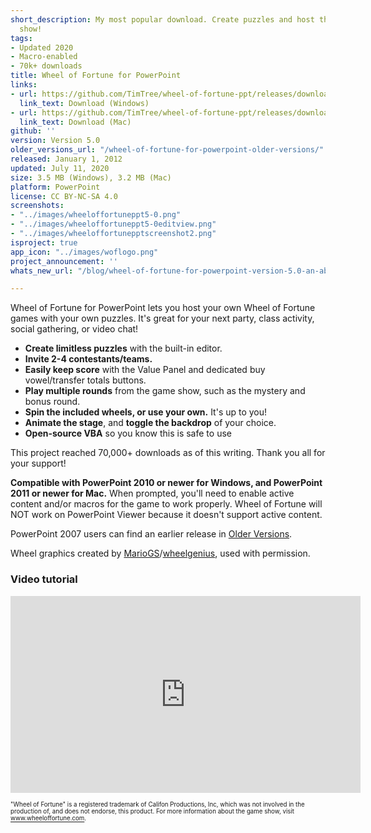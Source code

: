 ```yaml
---
short_description: My most popular download. Create puzzles and host the popular game
  show!
tags:
- Updated 2020
- Macro-enabled
- 70k+ downloads
title: Wheel of Fortune for PowerPoint
links:
- url: https://github.com/TimTree/wheel-of-fortune-ppt/releases/download/v5.0/WheelofFortune5.0.pptm
  link_text: Download (Windows)
- url: https://github.com/TimTree/wheel-of-fortune-ppt/releases/download/v5.0/WheelofFortuneMac5.0.zip
  link_text: Download (Mac)
github: ''
version: Version 5.0
older_versions_url: "/wheel-of-fortune-for-powerpoint-older-versions/"
released: January 1, 2012
updated: July 11, 2020
size: 3.5 MB (Windows), 3.2 MB (Mac)
platform: PowerPoint
license: CC BY-NC-SA 4.0
screenshots:
- "../images/wheeloffortuneppt5-0.png"
- "../images/wheeloffortuneppt5-0editview.png"
- "../images/wheeloffortunepptscreenshot2.png"
isproject: true
app_icon: "../images/woflogo.png"
project_announcement: ''
whats_new_url: "/blog/wheel-of-fortune-for-powerpoint-version-5.0-an-absolute-whizbanger/"

---
```

Wheel of Fortune for PowerPoint lets you host your own Wheel of Fortune games with your own puzzles. It's great for your next party, class activity, social gathering, or video chat!

* **Create limitless puzzles** with the built-in editor.
* **Invite 2-4 contestants/teams.**
* **Easily keep score** with the Value Panel and dedicated buy vowel/transfer totals buttons.
* **Play multiple rounds** from the game show, such as the mystery and bonus round.
* **Spin the included wheels, or use your own.** It's up to you!
* **Animate the stage**, and **toggle the backdrop** of your choice.
* **Open-source VBA** so you know this is safe to use

This project reached 70,000+ downloads as of this writing. Thank you all for your support!

**Compatible with PowerPoint 2010 or newer for Windows, and PowerPoint 2011 or newer for Mac.** When prompted, you'll need to enable active content and/or macros for the game to work properly. Wheel of Fortune will NOT work on PowerPoint Viewer because it doesn't support active content.

PowerPoint 2007 users can find an earlier release in [Older Versions](/wheel-of-fortune-for-powerpoint-older-versions/).

Wheel graphics created by <a href="https://buyavowel.boards.net/thread/6608/all-wheel-wedges" target="_blank" rel="noreferrer noopener">MarioGS</a>/<a href="https://www.deviantart.com/wheelgenius" target="_blank" rel="noreferrer noopener">wheelgenius</a>, used with permission.

### Video tutorial

<div class="videoWrapper"> <iframe title="Wheel of Fortune for PowerPoint video tutorial" allowfullscreen="" frameborder="0" height="315" src="https://www.youtube.com/embed/QVPlyuG7L7s" width="560"></iframe> </div>

<sup><sub>"Wheel of Fortune" is a registered trademark of Califon Productions, Inc, which was not involved in the production of, and does not endorse, this product. For more information about the game show, visit <a href="https://www.wheeloffortune.com" target="_blank" rel="noreferrer noopener">www.wheeloffortune.com</a>.</sub></sup>